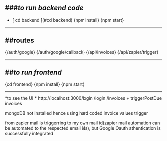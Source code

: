 
###*to run backend code*
--------------------------------------
- [ cd backend ](#cd backend)
{npm install}
{npm start}
________________________________________

##routes
------------
{/auth/google}
{/auth/google/callback}
{/api/invoices}
{/api/zapier/trigger}
______________________________________

##*to run frontend*
--------------------------------
{cd frontend}
{npm install}
{npm start}
_______________________________
*to see the UI * http://localhost:3000/login
/login
/invoices + triggerPostDue invoices

mongoDB not installed hence using hard coded invoice values
trigger

from zapier mail is triggerring to my own mail id(zapier mail automation can be automated to the respected email ids), but Google Oauth athentication is successfully integrated


